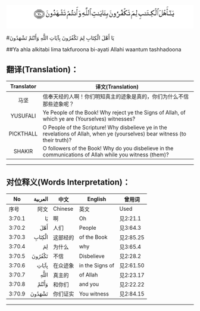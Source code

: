 ![003:070](images/003_070.gif)

#يَا أَهْلَ الْكِتَابِ لِمَ تَكْفُرُونَ بِآيَاتِ اللَّهِ وَأَنْتُمْ تَشْهَدُونَ 

##Ya ahla alkitabi lima takfuroona bi-ayati Allahi waantum tashhadoona 

## 翻译(Translation)：

| Translator | 译文(Translation)                                            |
| :--------: | ------------------------------------------------------------ |
|    马坚    | 信奉天经的人啊！你们明知真主的迹象是真的，你们为什么不信那些迹象呢？ |
|  YUSUFALI  | Ye People of the Book! Why reject ye the Signs of Allah, of which ye are (Yourselves) witnesses? |
| PICKTHALL  | O People of the Scripture! Why disbelieve ye in the revelations of Allah, when ye (yourselves) bear witness (to their truth)? |
|   SHAKIR   | O followers of the Book! Why do you disbelieve in the communications of Allah while you witness (them)? |

---

## 对位释义(Words Interpretation)：

| No   | العربية | 中文    | English | 曾用词 |
| ---- | ------: | ------- | ------- | ------ |
| 序号 |    阿文 | Chinese | 英文    | Used   |
| 3:70.1 | يَا     | 啊         | Oh              | 见2:21.1  |
| 3:70.2 | أَهْلَ    | 人们       | People          | 见3:64.3  |
| 3:70.3 | الْكِتَابِ | 这部经的   | of the Book     | 见2:85.25 |
| 3:70.4 | لِمَ     | 为什么     | why             | 见3:65.4  |
| 3:70.5 | تَكْفُرُونَ | 不信       | Disbelieve      | 见2:28.2  |
| 3:70.6 | بِآيَاتِ  | 在众迹象   | in the Signs of | 见2:61.50 |
| 3:70.7 |    اللَّهِ | 真主的   | of Allah        | 见2:23.17 |
| 3:70.8 | وَأَنْتُمْ  | 和你们     | and you         | 见2:22.22 |
| 3:70.9 | تَشْهَدُونَ | 你们证实   | You witness     | 见2:84.15 |

---

